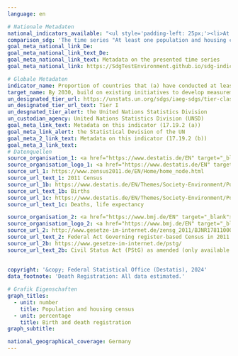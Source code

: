 ```yaml
---
language: en    

# Nationale Metadaten    
national_indicators_available: "<ul style='padding-left: 25px;'><li>At least one population and housing census in the last 10 years conducted</li> <li> Birth registration</li> <li> Death registration</li></ul>"    
comparison_sdg: 'The time series "At least one population and housing census in the last 10 years conducted" is compliant with the UN metadata. The time series "Birth registration" and "Death registration" provide additional information.'    
goal_meta_national_link_De: 
goal_meta_national_link_text_De: 
goal_meta_national_link_text: Metadata on the presented time series
goal_meta_national_link: https://SdgTestEnvironment.github.io/sdg-indicators/public/Meta/17.19.2.pdf    

# Globale Metadaten    
indicator_name: Proportion of countries that (a) have conducted at least one population and housing census in the last 10 years; and (b) have achieved 100 per cent birth registration and 80 per cent death registration    
target_name: By 2030, build on existing initiatives to develop measurements of progress on sustainable development that complement gross domestic product, and support statistical capacity-building in developing countries    
un_designated_tier_url: https://unstats.un.org/sdgs/iaeg-sdgs/tier-classification/    
un_designated_tier_url_text: Tier I    
un_desgnated_tier_alert: the United Nations Statistics Division    
un_custodian_agency: United Nations Statistics Division (UNSD)    
goal_meta_link_text: Metadata on this indicator (17.19.2 (a))    
goal_meta_link_alert: the Statistical Devision of the UN    
goal_meta_2_link_text: Metadata on this indicator (17.19.2 (b))    
goal_meta_3_link_text:         
# Datenquellen
source_organisation_1: <a href="https://www.destatis.de/EN" target="_blank"> Federal Statistical Office (Destatis) </a>
source_organisation_logo_1: <a href="https://www.destatis.de/EN" target="_blank"><img src="https://sdg-indikatoren.de/public/OrgImgEn/destatis.png" alt="Logo destatis" style="height:60px; width:148px"/></a>
source_url_1: https://www.zensus2011.de/EN/Home/home_node.html
source_url_text_1: 2011 Census
source_url_1b: https://www.destatis.de/EN/Themes/Society-Environment/Population/Births/_node.html
source_url_text_1b: Births
source_url_1c: https://www.destatis.de/EN/Themes/Society-Environment/Population/Deaths-Life-Expectancy/_node.html
source_url_text_1c: Deaths, life expectancy

source_organisation_2: <a href="https://www.bmj.de/EN" target="_blank"> Federal Ministry of Justice and the Federal Office of Justice </a>
source_organisation_logo_2: <a href="https://www.bmj.de/EN" target="_blank"><img src="https://sdg-indikatoren.de/public/OrgImgEn/bmj.png" alt="Logo bmj" style="height:60px; width:148px"/></a>
source_url_2: http://www.gesetze-im-internet.de/zensg_2011/BJNR178110009.html
source_url_text_2: Federal Act Governing register-based Census in 2011 (ZensG 2011) as amended (only available in German)
source_url_2b: https://www.gesetze-im-internet.de/pstg/
source_url_text_2b: Civil Status Act (PStG) as amended (only available in German)
    
    
copyright: '&copy; Federal Statistical Office (Destatis), 2024'    
data_footnote: 'Death Registration: All data estimated.'    

# Grafik Eigenschaften    
graph_titles:
  - unit: number
    title: Population and housing census
  - unit: percentage
    title: Birth and death registration
graph_subtitle:     

national_geographical_coverage: Germany    
---
```


<span></span>